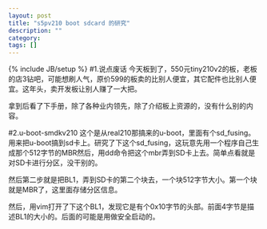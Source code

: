 ```yaml
---
layout: post
title: "s5pv210 boot sdcard 的研究"
description: ""
category: 
tags: []
---
```

{% include JB/setup %}
#1.说点废话
今天板到了，550元tiny210v2的板，老板的店3钻吧，可能想刷人气，原价599的板卖的比别人便宜，其它配件也比别人便宜。这年头，卖开发板让别人赚了一大把。

拿到后看了下手册，除了各种业内领先，除了介绍板上资源的，没有什么别的内容。

#2.u-boot-smdkv210
这个是从real210那搞来的u-boot，里面有个sd_fusing。用来把u-boot搞到sd卡上。研究了下这个sd_fusing，这玩意先用一个程序自己生成那个512字节的MBR然后，用dd命令把这个mbr弄到SD卡上去。简单点看就是对SD卡进行分区，没干别的。

然后第二步就是把BL1，弄到SD卡的第二个块去，一个块512字节大小。第一个块就是MBR了，这里面存储分区信息。

然后，用vim打开了下这个BL1，发现它是有个0x10字节的头部。前面4字节是描述BL1的大小的。后面的可能是用做安全启动的。
